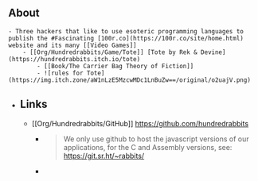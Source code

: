 ## About
	- Three hackers that like to use esoteric programming languages to publish the #Fascinating [100r.co](https://100r.co/site/home.html) website and its many [[Video Games]]
		- [[Org/Hundredrabbits/Game/Tote]] [Tote by Rek & Devine](https://hundredrabbits.itch.io/tote)
			- [[Book/The Carrier Bag Theory of Fiction]]
			- ![rules for Tote](https://img.itch.zone/aW1nLzE5MzcwMDc1LnBuZw==/original/o2uajV.png)
- ## Links
	- [[Org/Hundredrabbits/GitHub]] https://github.com/hundredrabbits
		- > We only use github to host the javascript versions of our applications, for the C and Assembly versions, see: https://git.sr.ht/~rabbits/
		-